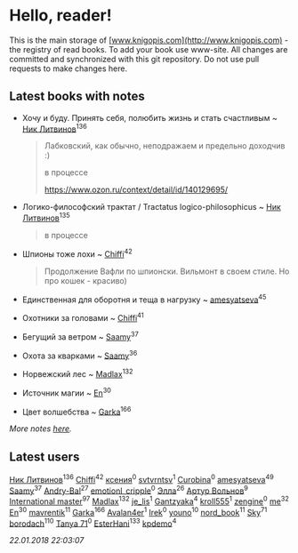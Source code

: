 # Hello, reader!
This is the main storage of [www.knigopis.com](http://www.knigopis.com) - the registry of read books.
To add your book use www-site. All changes are committed and synchronized with this git repository.
Do not use pull requests to make changes here.


## Latest books with notes
* Хочу и буду. Принять себя, полюбить жизнь и стать счастливым ~ [Ник Литвинов](users/241/241974816-vkontakte)<sup>136</sup>
    > Лабковский, как обычно, неподражаем и предельно доходчив :)
    > 
    > в процессе
    > 
    > https://www.ozon.ru/context/detail/id/140129695/

* Логико-философский трактат / Tractatus logico-philosophicus ~ [Ник Литвинов](users/241/241974816-vkontakte)<sup>135</sup>
    > в процессе

* Шпионы тоже лохи ~ [Chiffi](users/105/105831994080785626680-google)<sup>42</sup>
    > Продолжение Вафли по шпионски. Вильмонт в своем стиле. Но про кошек - красиво)

* Единственная для оборотня и теща в нагрузку ~ [amesyatseva](users/335/3358937-vkontakte)<sup>45</sup>

* Охотники за головами ~ [Chiffi](users/105/105831994080785626680-google)<sup>41</sup>

* Бегущий за ветром ~ [Saamy](users/115/115226508-vkontakte)<sup>37</sup>

* Охота за кварками ~ [Saamy](users/115/115226508-vkontakte)<sup>36</sup>

* Норвежский лес ~ [Madlax](users/158/158304782-vkontakte)<sup>132</sup>

* Источник магии ~ [En](users/333/333646551-vkontakte)<sup>30</sup>

* Цвет волшебства ~ [Garka](users/115/115753719718250012620-google)<sup>166</sup>


_More notes [here](latest_books_with_notes.md)._


## Latest users
[Ник Литвинов](users/241/241974816-vkontakte)<sup>136</sup> 
[Chiffi](users/105/105831994080785626680-google)<sup>42</sup> 
[ксения](users/152/1523270917710241-facebook)<sup>0</sup> 
[svtvrntsv](users/225/22511029-vkontakte)<sup>1</sup> 
[Curobina](users/306/30645161-vkontakte)<sup>0</sup> 
[amesyatseva](users/335/3358937-vkontakte)<sup>49</sup> 
[Saamy](users/115/115226508-vkontakte)<sup>37</sup> 
[Andry-Bal](users/109/109232883876697421544-google)<sup>27</sup> 
[emotionl_cripple](users/145/145555003-vkontakte)<sup>0</sup> 
[Элла](users/100/1002037069862545-facebook)<sup>26</sup> 
[Артур Вольнов](users/225/225880893-vkontakte)<sup>9</sup> 
[International master](users/741/74140988-vkontakte)<sup>97</sup> 
[Madlax](users/158/158304782-vkontakte)<sup>132</sup> 
[je_lis](users/117/117459010591942074929-google)<sup>1</sup> 
[Gantzyaka](users/113/113403981444089823417-google)<sup>4</sup> 
[kroll555](users/550/55069186-vkontakte)<sup>1</sup> 
[zengine](users/104/104039306433880382809-google)<sup>0</sup> 
[me](users/381/381417697-yandex)<sup>32</sup> 
[En](users/333/333646551-vkontakte)<sup>30</sup> 
[mavrentik](users/200/200666735-vkontakte)<sup>11</sup> 
[Garka](users/115/115753719718250012620-google)<sup>166</sup> 
[Avalan4er](users/116/116611107424732523972-google)<sup>1</sup> 
[Irek](users/231/231587839-vkontakte)<sup>0</sup> 
[youno](users/302/302928912-vkontakte)<sup>10</sup> 
[nord_book](users/325/325862222-vkontakte)<sup>11</sup> 
[Sky](users/118/118049897850017649660-google)<sup>71</sup> 
[borodach](users/157/15706320-vkontakte)<sup>110</sup> 
[Tanya 71](users/131/131667662-vkontakte)<sup>0</sup> 
[EsterHani](users/305/30558181-vkontakte)<sup>133</sup> 
[kpdemo](users/587/587843224-yandex)<sup>4</sup> 


_22.01.2018 22:03:07_
